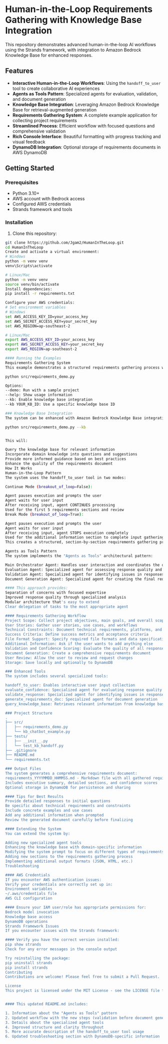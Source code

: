 # Human-in-the-Loop Requirements Gathering with Knowledge Base Integration

This repository demonstrates advanced human-in-the-loop AI workflows using the Strands framework, with integration to Amazon Bedrock Knowledge Base for enhanced responses.

## Features

- **Interactive Human-in-the-Loop Workflows**: Using the `handoff_to_user` tool to create collaborative AI experiences
- **Agents as Tools Pattern**: Specialized agents for evaluation, validation, and document generation
- **Knowledge Base Integration**: Leveraging Amazon Bedrock Knowledge Base for retrieval-augmented generation
- **Requirements Gathering System**: A complete example application for collecting project requirements
- **Streamlined Process**: Efficient workflow with focused questions and comprehensive validation
- **Rich Console Interface**: Beautiful formatting with progress tracking and visual feedback
- **DynamoDB Integration**: Optional storage of requirements documents in AWS DynamoDB

## Getting Started

### Prerequisites

- Python 3.10+
- AWS account with Bedrock access
- Configured AWS credentials
- Strands framework and tools

### Installation

1. Clone this repository:
```bash
git clone https://github.com/Jgam2/HumanInTheLoop.git
cd HumanInTheLoop
Create and activate a virtual environment:
# Windows
python -m venv venv
venv\Scripts\activate

# Linux/Mac
python -m venv venv
source venv/bin/activate
Install dependencies:
pip install -r requirements.txt

Configure your AWS credentials:
# Set environment variables
# Windows
set AWS_ACCESS_KEY_ID=your_access_key
set AWS_SECRET_ACCESS_KEY=your_secret_key
set AWS_REGION=ap-southeast-2

# Linux/Mac
export AWS_ACCESS_KEY_ID=your_access_key
export AWS_SECRET_ACCESS_KEY=your_secret_key
export AWS_REGION=ap-southeast-2

#### Running the Examples
Requirements Gathering System
This example demonstrates a structured requirements gathering process with human-in-the-loop interactions:

python src/requirements_demo.py

Options:
--demo: Run with a sample project
--help: Show usage information
--kb: Enable knowledge base integration
--kb YOUR_KB_ID: Use a specific knowledge base ID

### Knowledge Base Integration
The system can be enhanced with Amazon Bedrock Knowledge Base integration:

python src/requirements_demo.py --kb


This will:

Query the knowledge base for relevant information
Incorporate domain knowledge into questions and suggestions
Provide more informed guidance based on best practices
Enhance the quality of the requirements document
How It Works
Human-in-the-Loop Pattern
The system uses the handoff_to_user tool in two modes:

Continue Mode (breakout_of_loop=False):

Agent pauses execution and prompts the user
Agent waits for user input
After receiving input, agent CONTINUES processing
Used for the first 5 requirements sections and review
Break Mode (breakout_of_loop=True):

Agent pauses execution and prompts the user
Agent waits for user input
After receiving input, agent STOPS execution completely
Used for the additional information section to complete input gathering
This creates a structured, section-by-section requirements gathering process with human oversight at each critical decision point.

Agents as Tools Pattern
The system implements the "Agents as Tools" architectural pattern:

Main Orchestrator Agent: Handles user interaction and coordinates the overall process
Evaluation Agent: Specialized agent for assessing response quality and confidence
Validation Agent: Specialized agent for identifying issues in responses
Document Generation Agent: Specialized agent for creating the final requirements document

#### This approach provides:
Separation of concerns with focused expertise
Improved response quality through specialized analysis
Modular architecture that's easy to extend
Clear delegation of tasks to the most appropriate agent

#### Requirements Gathering Workflow
Project Scope: Collect project objectives, main goals, and overall scope
User Stories: Gather user stories, use cases, and workflows
Technical Constraints: Document technical requirements, platforms, and limitations
Success Criteria: Define success metrics and acceptance criteria
File Format Support: Specify required file formats and data specifications
Additional Information: Ask if the user wants to add anything else
Validation and Confidence Scoring: Evaluate the quality of all responses
Document Generation: Create a comprehensive requirements document
User Review: Allow the user to review and request changes
Storage: Save locally and optionally to DynamoDB

### Enhanced Tools
The system includes several specialized tools:

handoff_to_user: Enables interactive user input collection
evaluate_confidence: Specialized agent for evaluating response quality
validate_response: Specialized agent for identifying issues in responses
generate_requirements_doc: Specialized agent for document generation
query_knowledge_base: Retrieves relevant information from knowledge base

### Project Structure
.
├── src/
│   ├── requirements_demo.py
│   └── kb_chatbot_example.py
├── tests/
│   ├── __init__.py
│   └── test_kb_handoff.py
├── .gitignore
├── README.md
└── requirements.txt

### Output Files
The system generates a comprehensive requirements document:
requirements_YYYYMMDD_HHMMSS.md - Markdown file with all gathered requirements
Includes executive summary, detailed sections, and confidence scores
Optional storage in DynamoDB for persistence and sharing

#### Tips for Best Results
Provide detailed responses to initial questions
Be specific about technical requirements and constraints
Include concrete examples and use cases
Add any additional information when prompted
Review the generated document carefully before finalizing

#### Extending the System
You can extend the system by:

Adding new specialized agent tools
Enhancing the knowledge base with domain-specific information
Modifying the system prompt to focus on different types of requirements
Adding new sections to the requirements gathering process
Implementing additional output formats (JSON, HTML, etc.)
Troubleshooting

#### AWS Credentials
If you encounter AWS authentication issues:
Verify your credentials are correctly set up in:
Environment variables
~/.aws/credentials file
AWS CLI configuration

#### Ensure your IAM user/role has appropriate permissions for:
Bedrock model invocation
Knowledge base access
DynamoDB operations
Strands Framework Issues
If you encounter issues with the Strands framework:

#### Verify you have the correct version installed:
pip show strands
Check for any error messages in the console output

Try reinstalling the package:
pip uninstall strands
pip install strands
Contributing
Contributions are welcome! Please feel free to submit a Pull Request.

License
This project is licensed under the MIT License - see the LICENSE file for details.


#### This updated README.md includes:

1. Information about the "Agents as Tools" pattern
2. Updated workflow with the new steps (validation before document generation)
3. Details about the specialized agent tools
4. Improved structure and clarity throughout
5. More accurate description of the handoff_to_user tool usage
6. Updated troubleshooting section with DynamoDB-specific information
